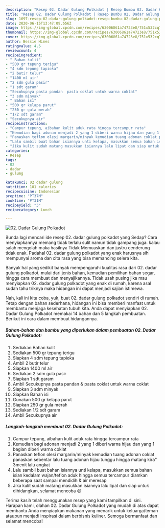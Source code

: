 ```yaml
---
description: "Resep 02. Dadar Gulung Polkadot | Resep Bumbu 02. Dadar Gulung Polkadot Yang Enak dan Simpel"
title: "Resep 02. Dadar Gulung Polkadot | Resep Bumbu 02. Dadar Gulung Polkadot Yang Enak dan Simpel"
slug: 1097-resep-02-dadar-gulung-polkadot-resep-bumbu-02-dadar-gulung-polkadot-yang-enak-dan-simpel
date: 2020-06-15T13:47:09.556Z
image: https://img-global.cpcdn.com/recipes/63006861a74723e8/751x532cq70/02-dadar-gulung-polkadot-foto-resep-utama.jpg
thumbnail: https://img-global.cpcdn.com/recipes/63006861a74723e8/751x532cq70/02-dadar-gulung-polkadot-foto-resep-utama.jpg
cover: https://img-global.cpcdn.com/recipes/63006861a74723e8/751x532cq70/02-dadar-gulung-polkadot-foto-resep-utama.jpg
author: Bessie Hines
ratingvalue: 4.5
reviewcount: 4
recipeingredient:
- " Bahan kulit"
- "500 gr tepung terigu"
- "4 sdm tepung tapioka"
- "2 butir telur"
- "1400 ml air"
- "2 sdm gula pasir"
- "1 sdt garam"
- "Secukupnya pasta pandan  pasta coklat untuk warna coklat"
- "3 sdm minyak"
- " Bahan isi"
- "500 gr kelapa parut"
- "250 gr gula merah"
- "1/2 sdt garam"
- "Secukupnya air"
recipeinstructions:
- "Campur tepung, aibahan kulit aduk rata hingga tercampur rata"
- "Kemudian bagi adonan menjadi 2 yang 1 diberi warna hijau dan yang 1 bagian diberi warna coklat"
- "Panaskan teflon olesi margarin/minyak kemudian tuang adonan coklat panaskan sebentar lalu tuang adonan hijau tunggu hingga matang kira&#34; 3menit lalu angkat"
- "Lalu sambil buat bahan isiannya unti kelapa, masukkan semua bahan isian kedalam wajan/teflon aduk hingga semua tercampur diamkan beberapa saat sampai mendidih &amp; air meresap"
- "Jika kulit sudah matang masukkan isiannya lalu lipat dan siap untuk dihidangkan, selamat mencoba 😊"
categories:
- Resep
tags:
- 02
- dadar
- gulung

katakunci: 02 dadar gulung 
nutrition: 101 calories
recipecuisine: Indonesian
preptime: "PT37M"
cooktime: "PT31M"
recipeyield: "3"
recipecategory: Lunch

---
```



![02. Dadar Gulung Polkadot](https://img-global.cpcdn.com/recipes/63006861a74723e8/751x532cq70/02-dadar-gulung-polkadot-foto-resep-utama.jpg)

Bunda lagi mencari ide resep 02. dadar gulung polkadot yang Sedap? Cara menyiapkannya memang tidak terlalu sulit namun tidak gampang juga. kalau salah mengolah maka hasilnya Tidak Memuaskan dan justru cenderung tidak enak. Padahal 02. dadar gulung polkadot yang enak harusnya sih mempunyai aroma dan cita rasa yang bisa memancing selera kita.

Banyak hal yang sedikit banyak mempengaruhi kualitas rasa dari 02. dadar gulung polkadot, mulai dari jenis bahan, kemudian pemilihan bahan segar, hingga cara membuat dan menyajikannya. Tidak usah pusing jika mau menyiapkan 02. dadar gulung polkadot yang enak di rumah, karena asal sudah tahu triknya maka hidangan ini dapat menjadi sajian istimewa.




Nah, kali ini kita coba, yuk, buat 02. dadar gulung polkadot sendiri di rumah. Tetap dengan bahan sederhana, hidangan ini bisa memberi manfaat untuk membantu menjaga kesehatan tubuh kita. Anda dapat menyiapkan 02. Dadar Gulung Polkadot memakai 14 bahan dan 5 langkah pembuatan. Berikut ini cara dalam membuat hidangannya.

<!--inarticleads1-->

##### Bahan-bahan dan bumbu yang diperlukan dalam pembuatan 02. Dadar Gulung Polkadot:

1. Sediakan  Bahan kulit
1. Sediakan 500 gr tepung terigu
1. Siapkan 4 sdm tepung tapioka
1. Ambil 2 butir telur
1. Siapkan 1400 ml air
1. Sediakan 2 sdm gula pasir
1. Siapkan 1 sdt garam
1. Ambil Secukupnya pasta pandan &amp; pasta coklat untuk warna coklat
1. Siapkan 3 sdm minyak
1. Siapkan  Bahan isi
1. Gunakan 500 gr kelapa parut
1. Siapkan 250 gr gula merah
1. Sediakan 1/2 sdt garam
1. Ambil Secukupnya air




<!--inarticleads2-->

##### Langkah-langkah membuat 02. Dadar Gulung Polkadot:

1. Campur tepung, aibahan kulit aduk rata hingga tercampur rata
1. Kemudian bagi adonan menjadi 2 yang 1 diberi warna hijau dan yang 1 bagian diberi warna coklat
1. Panaskan teflon olesi margarin/minyak kemudian tuang adonan coklat panaskan sebentar lalu tuang adonan hijau tunggu hingga matang kira&#34; 3menit lalu angkat
1. Lalu sambil buat bahan isiannya unti kelapa, masukkan semua bahan isian kedalam wajan/teflon aduk hingga semua tercampur diamkan beberapa saat sampai mendidih &amp; air meresap
1. Jika kulit sudah matang masukkan isiannya lalu lipat dan siap untuk dihidangkan, selamat mencoba 😊




Terima kasih telah menggunakan resep yang kami tampilkan di sini. Harapan kami, olahan 02. Dadar Gulung Polkadot yang mudah di atas dapat membantu Anda menyiapkan makanan yang menarik untuk keluarga/teman ataupun menjadi inspirasi dalam berbisnis kuliner. Semoga bermanfaat dan selamat mencoba!
